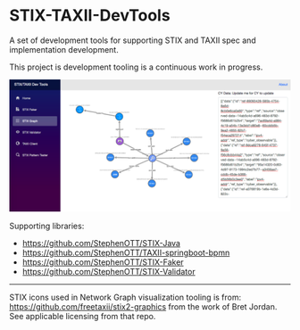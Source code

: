 # STIX-TAXII-DevTools


A set of development tools for supporting STIX and TAXII spec and implementation development.

This project is development tooling is a continuous work in progress.


![web-app](./docs/images/stix-graph-example1.png)


Supporting libraries:

- https://github.com/StephenOTT/STIX-Java
- https://github.com/StephenOTT/TAXII-springboot-bpmn
- https://github.com/StephenOTT/STIX-Faker
- https://github.com/StephenOTT/STIX-Validator

-----

STIX icons used in Network Graph visualization tooling is from: https://github.com/freetaxii/stix2-graphics from the work of Bret Jordan.  See applicable licensing from that repo.

